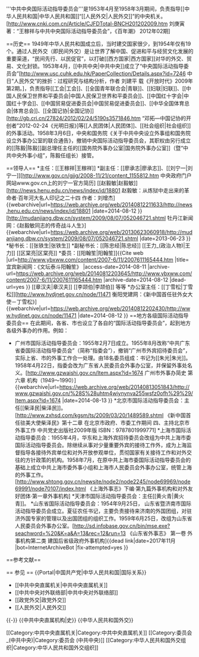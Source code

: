 '''中共中央国际活动指导委员会'''是1953年4月至1958年3月期间，负责指导[[中华人民共和国|中华人民共和国]]“[[人民外交|人民外交]]”的中央机关。<ref>[http://www.cnki.com.cn/Article/CJFDTotal-BNCH201202009.htm  刘庚寅著：“王稼祥与中共中央国际活动指导委员会”，《百年潮》 2012年02期]</ref>

==历史==
1949年中华人民共和国成立后，当时建交国家很少，到1954年仅有19个。通过人民外交（即民间外交）是让世界了解中国、促进和平与经贸文化发展的重要渠道，“民间先行、以民促官”，以打破[[西方国家|西方国家]]对华的外交、贸易、文化封锁。1953年4月，[[中共中央|中共中央]]成立了“中央国际活动指导委员会”<ref>[http://www.usc.cuhk.edu.hk/PaperCollection/Details.aspx?id=7246 中日“人民外交”的挫折：过程研究与结构分析，作者 刘建平 载《开放时代》2009年第2期。]</ref>，负责指导[[工会|工会]]、[[全国青年联合会|青联]]、[[妇联|妇联]]、[[中国人民保卫世界和平委员会|中国人民保卫世界和平委员会]]、[[中国红十字会|中国红十字会]]、[[中国贸易促进委员会|中国贸易促进委员会]]、[[中华全国体育总会|体育总会]]、[[全国记协|全国记协]]<ref>[http://gb.cri.cn/27824/2012/02/24/5190s3571846.htm  “邓拓—中国记协的开创者”2012-02-24《光明日报》]</ref>等[[人民团体|人民团体]]、[[社会组织|社会组织]]的外事活动。1958年3月6日，中央和国务院《关于中共中央设立外事组和国务院设立外事办公室的联合通告》，撤销中央国际活动指导委员会，其职权由另行成立的[[陈毅|陈毅]]副总理任主任的[[国务院外事办公室|国务院外事办公室]]（暨“中共中央外事小组”，陈毅任组长）接管。

==领导人==
*主任：[[王稼祥|王稼祥]]
*副主任：[[廖承志|廖承志]]、[[刘宁一|刘宁一]]<ref>[http://www.gov.cn/gjjg/2008-11/21/content_1155812.htm   中央政府门户网站www.gov.cn上的刘宁一官方简历]</ref> [[赵毅敏|赵毅敏]]<ref>[http://news.henu.edu.cn/news/index/id/18801  赵毅敏：从炼狱中走出来的革命者·百年河大名人印记之二十四 作者：刘增杰] {{webarchive|url=https://web.archive.org/web/20140812211633/http://news.henu.edu.cn/news/index/id/18801 |date=2014-08-12 }}</ref><ref>[http://mudanjiang.dbw.cn/system/2009/08/07/052046721.shtml 牡丹江新闻网：《赵毅敏同志的传奇战斗人生》] {{webarchive|url=https://web.archive.org/web/20130623060918/http://mudanjiang.dbw.cn/system/2009/08/07/052046721.shtml |date=2013-06-23 }}</ref>
*秘书长：[[张铁生|张铁生]]
*副秘书长：[[陈忠经|陈忠经]] [[王力_(政治人物)|王力]] [[区棠亮|区棠亮]]
*委员：[[阳翰笙|阳翰笙]]<ref>{{Cite web |url=http://www.ybxww.com/content/2007-6/11/2007611165444.htm |title=宜宾新闻网：《文坛泰斗阳翰笙》 |access-date=2014-08-11 |archive-url=https://web.archive.org/web/20140812203645/http://www.ybxww.com/content/2007-6/11/2007611165444.htm |archive-date=2014-08-12 |dead-url=yes }}</ref> [[章汉夫|章汉夫]] [[李颉伯|李颉伯]] 等等
*办公室主任：[[丁雪松|丁雪松]]<ref>[http://www.hydjnet.gov.cn/node/11471 衡阳党建网：《新中国首任驻外女大使－丁雪松》] {{webarchive|url=https://web.archive.org/web/20140812202430/http://www.hydjnet.gov.cn/node/11471 |date=2014-08-12 }}</ref>
==地方各级国际活动指导委员会==
在此期间，各省、市也设立了各自的“国际活动指导委员会”，起到地方各级外事办的作用。例如：
* 广州市国际活动指导委员会：1955年2月7日成立。1955年8月改称“中共广东省委国际活动指导委员会”（简称“指委会”），撤销“广州市外宾招待委员会”，实际上省、市的外事工作合一处理。由18名委员组成：书记为[[朱光|朱光]]。 1958年4月22日，指委会改为广东省人民委员会外事办公室，并保留外事处名义。<ref>[http://www.gzwaishi.gov.cn/Item.aspx?id=1674   广州市外事办简史 第六章 机构（1949～1990）] {{webarchive|url=https://web.archive.org/web/20140813051843/http://www.gzwaishi.gov.cn/%28S%28uhtm4wiynynva255wsfz0ofh%29%29/Item.aspx?id=1674 |date=2014-08-13 }}</ref>
*北京市国际活动指导委员会：主任[[柴泽民|柴泽民]]。<ref>[http://www.zxhsd.com/kgsm/ts/2009/03/20/1489589.shtml   《新中国首任驻美大使柴泽民》第十二章  在北京市政府、市委工作期间 四、主持北京市外事工作  中共党史出版社2009年版 ISBN：9787801999771]</ref>
*上海市国际活动指导委员会：1955年4月，华东和上海外宾招待委员会改组为中共上海市委国际活动指导委员会。除继续从事对少量重要外宾的接待工作外，成为上海监督指导各接待外宾单位和对外开放参观单位，贯彻国家有关接待工作和对外交往的方针政策的机构。1958年7月，在原中共上海市委国际活动指导委员会的基础上成立中共上海市委外事小组和上海市人民委员会外事办公室，统管上海的外事工作。<ref>[http://www.shtong.gov.cn/newsite/node2/node2245/node69969/node69991/node70107/index.html  《上海外事志》下编·第九篇外事机构和对外友好团体·第一章外事机构]</ref>
*天津市国际活动指导委员会：主任[[黄火青|黄火青]]。
*山东省国际活动指导委员会：1954年9月25日， 山东省暨济南市国际活动指导委员会成立。夏征农任书记，主要负责接待来济南的外国团组，对驻济外国专家的管理以及出国团组的组织工作。1959年6月25日，改组为山东省人民委员会外事办公室。<ref>[http://sd.infobase.gov.cn/bin/mse.exe?seachword=%20&K=a&A=13&rec=12&run=13 《山东省外事志》 第一卷 外事机构第二类 建国后省级政府外事机构]{{dead link|date=2017年11月 |bot=InternetArchiveBot |fix-attempted=yes }}</ref>

==参考文献==
<div class="references-small">
<references />
</div>

== 参见 ==
{{Portal|中国共产党|中华人民共和国|国际关系}}
* [[中共中央直属机关|中共中央直属机关]]
* [[中共中央对外联络部|中共中央对外联络部]]
* [[政党外交|政党外交]]
* [[人民外交|人民外交]]

{{-}}
{{中共中央直属机构|史}}
{{中华人民共和国外交}}

[[Category:中共中央直属机关|Category:中共中央直属机关]]
[[Category:委员会_(中共中央)|Category:委员会 (中共中央)]]
[[Category:中华人民共和国外交组织|Category:中华人民共和国外交组织]]